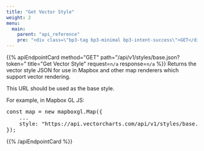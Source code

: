 ```yaml
---
title: "Get Vector Style"
weight: 2
menu:
  main:
    parent: "api_reference"
    pre: "<div class=\"bp3-tag bp3-minimal bp3-intent-success\">GET</div>"
---
```


{{% apiEndpointCard method="GET" path="/api/v1/styles/base.json?token=<token string>" title="Get Vector Style" request=`n/a` response=`n/a` %}}
Returns the vector style JSON for use in Mapbox and other map renderers which support vector rendering.

This URL should be used as the base style.

For example, in Mapbox GL JS:

<pre class="light">
const map = new mapboxgl.Map({
    ...
    style: "https://api.vectorcharts.com/api/v1/styles/base.json?token=&lt;token string&gt;"
});
</pre>

{{% /apiEndpointCard %}}